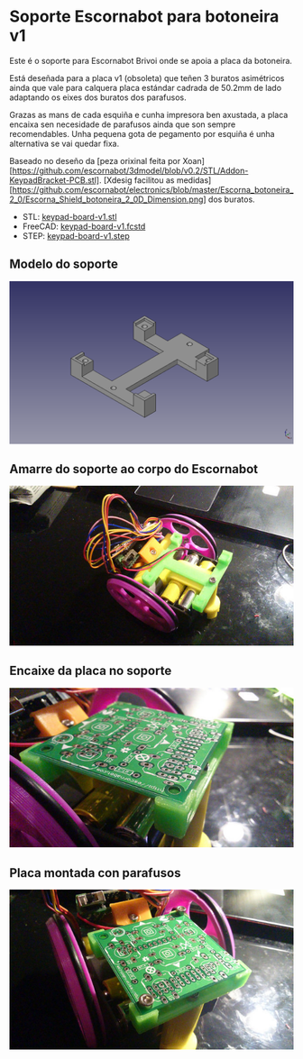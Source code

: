 # Soporte Escornabot para botoneira v1

Este é o soporte para Escornabot Brivoi onde se apoia a placa da botoneira.

Está deseñada para a placa v1 (obsoleta) que teñen 3 buratos asimétricos ainda que vale para calquera placa estándar cadrada de 50.2mm de lado adaptando os eixes dos buratos dos parafusos.

Grazas as mans de cada esquiña e cunha impresora ben axustada, a placa encaixa sen necesidade de parafusos ainda que son sempre recomendables. Unha pequena gota de pegamento por esquiña é unha alternativa se vai quedar fixa.

Baseado no deseño da [peza orixinal feita por Xoan][https://github.com/escornabot/3dmodel/blob/v0.2/STL/Addon-KeypadBracket-PCB.stl]. [Xdesig facilitou as medidas][https://github.com/escornabot/electronics/blob/master/Escorna_botoneira_2_0/Escorna_Shield_botoneira_2_0D_Dimension.png] dos buratos.

  * STL: [keypad-board-v1.stl](keypad-board-v1.stl)
  * FreeCAD: [keypad-board-v1.fcstd](keypad-board-v1.fcstd)
  * STEP: [keypad-board-v1.step](keypad-board-v1.step)

## Modelo do soporte

![Modelo do soporte](keypad-board-v1.png)

## Amarre do soporte ao corpo do Escornabot

![Amarre do soporte ao corpo do Escornabot](01.jpg)

## Encaixe da placa no soporte

![Encaixe da placa no soporte](02.jpg)

## Placa montada con parafusos

![Placa montada con parafusos](03.jpg)


